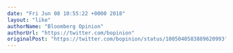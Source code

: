 ```yaml
---
date: "Fri Jun 08 10:55:22 +0000 2018"
layout: "like"
authorName: "Bloomberg Opinion"
authorUrl: "https://twitter.com/bopinion"
originalPost: "https://twitter.com/bopinion/status/1005040583889620993"
---
```

